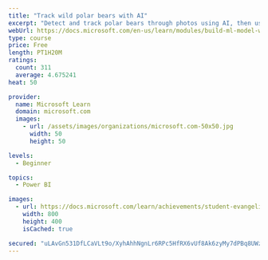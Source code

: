 ```yaml
---
title: "Track wild polar bears with AI"
excerpt: "Detect and track polar bears through photos using AI, then use Power BI to show where polar bears are being spotted."
webUrl: https://docs.microsoft.com/en-us/learn/modules/build-ml-model-with-azure-stream-analytics/
type: course
price: Free
length: PT1H20M
ratings:
  count: 311
  average: 4.675241
heat: 50

provider:
  name: Microsoft Learn
  domain: microsoft.com
  images:
    - url: /assets/images/organizations/microsoft.com-50x50.jpg
      width: 50
      height: 50

levels:
  - Beginner

topics:
  - Power BI

images:
  - url: https://docs.microsoft.com/learn/achievements/student-evangelism/build-ml-model-with-azure-stream-analytics-badge-social.png
    width: 800
    height: 400
    isCached: true

secured: "uLAvGn531DfLCaVLt9o/XyhAhhNgnLr6RPc5HfRX6vUf8Ak6zyMy7dPBq8UWz1w6zqqVWXS7MYPPqrxOrRqTnx3YejU6/1vykNTl4N988bDRdeGqLRSmDCmrd1aqUV80ercmpOKUBLL9eu2TGWtrA7dtyb3Cq5zWX2BahkEMxa95D6PTupnBOJ0atCW5s+pjOvoGQMGBcGP8nEDJ8JJR2EJfBF95xSLs9Osqw8TwuBD9yQXjL0bcC3WwvYoWwYj0K+EieHwJlzRAryPRgArgpRPiv9pXcYPeqRvxqGkwqjNv/zsORHARYNW72XIbt/2KsfZ4E8C2WMKcos74PEWJBFPdnAFNYWef3LXuyltf9IJK232nw6P5HXcJxKESxD/On9PwELgFSbnS0OsHC5M9vJzKhi4IN+GQTvRefL6cViY=;32RTS3gp9RNsNvTIEjcvDA=="
---
```


